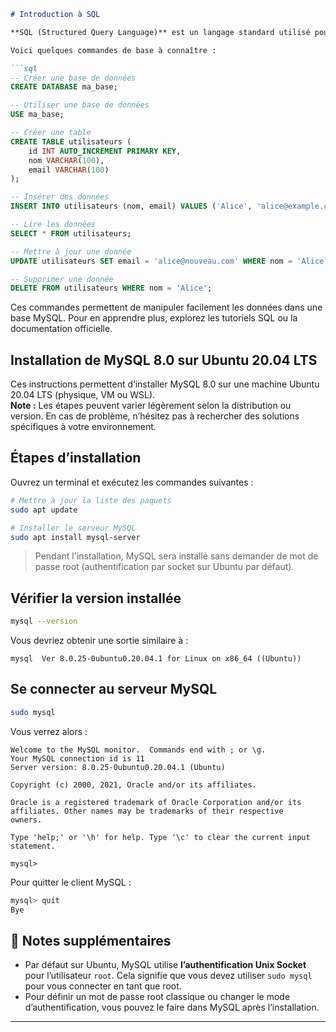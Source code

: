
````markdown
# Introduction à SQL

**SQL (Structured Query Language)** est un langage standard utilisé pour interagir avec les bases de données relationnelles. Il permet de créer des bases, des tables, d'insérer, de modifier, de supprimer et de lire des données.

Voici quelques commandes de base à connaître :

```sql
-- Créer une base de données
CREATE DATABASE ma_base;

-- Utiliser une base de données
USE ma_base;

-- Créer une table
CREATE TABLE utilisateurs (
    id INT AUTO_INCREMENT PRIMARY KEY,
    nom VARCHAR(100),
    email VARCHAR(100)
);

-- Insérer des données
INSERT INTO utilisateurs (nom, email) VALUES ('Alice', 'alice@example.com');

-- Lire les données
SELECT * FROM utilisateurs;

-- Mettre à jour une donnée
UPDATE utilisateurs SET email = 'alice@nouveau.com' WHERE nom = 'Alice';

-- Supprimer une donnée
DELETE FROM utilisateurs WHERE nom = 'Alice';
````

Ces commandes permettent de manipuler facilement les données dans une base MySQL. Pour en apprendre plus, explorez les tutoriels SQL ou la documentation officielle.


## Installation de MySQL 8.0 sur Ubuntu 20.04 LTS

Ces instructions permettent d’installer MySQL 8.0 sur une machine Ubuntu 20.04 LTS (physique, VM ou WSL).  
**Note :** Les étapes peuvent varier légèrement selon la distribution ou version. En cas de problème, n’hésitez pas à rechercher des solutions spécifiques à votre environnement.

## Étapes d’installation

Ouvrez un terminal et exécutez les commandes suivantes :

```bash
# Mettre à jour la liste des paquets
sudo apt update

# Installer le serveur MySQL
sudo apt install mysql-server
````

> Pendant l'installation, MySQL sera installé sans demander de mot de passe root (authentification par socket sur Ubuntu par défaut).

## Vérifier la version installée

```bash
mysql --version
```

Vous devriez obtenir une sortie similaire à :

```
mysql  Ver 8.0.25-0ubuntu0.20.04.1 for Linux on x86_64 ((Ubuntu))
```

## Se connecter au serveur MySQL

```bash
sudo mysql
```

Vous verrez alors :

```
Welcome to the MySQL monitor.  Commands end with ; or \g.
Your MySQL connection id is 11
Server version: 8.0.25-0ubuntu0.20.04.1 (Ubuntu)

Copyright (c) 2000, 2021, Oracle and/or its affiliates.

Oracle is a registered trademark of Oracle Corporation and/or its
affiliates. Other names may be trademarks of their respective
owners.

Type 'help;' or '\h' for help. Type '\c' to clear the current input statement.

mysql>
```

Pour quitter le client MySQL :

```sql
mysql> quit
Bye
```

## 📝 Notes supplémentaires

* Par défaut sur Ubuntu, MySQL utilise **l’authentification Unix Socket** pour l’utilisateur `root`. Cela signifie que vous devez utiliser `sudo mysql` pour vous connecter en tant que root.
* Pour définir un mot de passe root classique ou changer le mode d’authentification, vous pouvez le faire dans MySQL après l’installation.

---